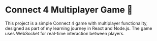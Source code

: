 # Connect 4 Multiplayer Game 🚀️

This project is a simple Connect 4 game with multiplayer functionality, designed as part of my learning journey in React and Node.js. The game uses WebSocket for real-time interaction between players.
